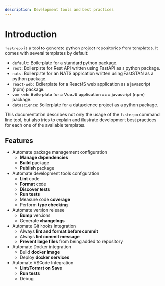 ```yaml
---
description: Development tools and best practices
---
```


# Introduction

`fastrepo` is a tool to generate python project repositories from templates. It comes with several templates by default:

* `default`: Boilerplate for a standard python package.
* `rest`: Boilerplate for Rest API written using FastAPI as a python package.
* `nats`: Boilerplate for an NATS application written using FastSTAN as a python package.
* `react-web:` Boilerplate for a ReactJS web application as a javascript \(npm\) package.
* `vue-web`: Boilerplate for a VueJS application as a javascript \(npm\) package.
* `datascience`: Boilerplate for a datascience project as a python package.

This documentation describes not only the usage of the `fasterpo` command line tool, but also tries to explain and illustrate development best practices for each one of the available templates.

## Features

* Automate package management configuration
  * **Manage dependencies**
  * **Build** package
  * **Publish** package
* Automate development tools configuration
  * **Lint** code
  * **Format** code
  * **Discover tests**
  * **Run tests**
  * Measure code **coverage**
  * Perform **type checking**
* Automate version release
  * **Bump** versions
  * Generate **changelogs**
* Automate Git hooks integration
  * Always **lint and format before commit**
  * Always **lint commit message**
  * **Prevent large files** from being added to repository
* Automate Docker integration
  * Build **docker image**
  * Deploy **docker services**
* Automate VSCode Integration
  * **Lint/Format on Save**
  * **Run tests**
  * Debug



